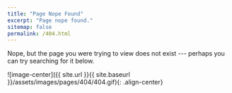 ```yaml
---
title: "Page Nope Found"
excerpt: "Page nope found."
sitemap: false
permalink: /404.html
---
```


Nope, but the page you were trying to view does not exist --- perhaps you can try searching for it below.


![image-center]({{ site.url }}{{ site.baseurl }}/assets/images/pages/404/404.gif){: .align-center}



<script>
  var GOOG_FIXURL_LANG = 'en';
  var GOOG_FIXURL_SITE = '{{ site.url }}'
</script>
<script src="https://linkhelp.clients.google.com/tbproxy/lh/wm/fixurl.js">
</script>

